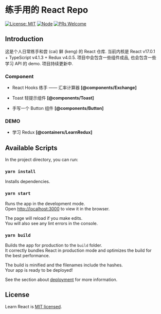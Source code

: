 # 练手用的 React Repo

[![License: MIT](https://img.shields.io/badge/License-MIT-orange.svg)](https://opensource.org/licenses/MIT)
[![Node](https://img.shields.io/badge/node-%3E%3D8.0.0-blue.svg)](https://github.com/YanceyOfficial/learn-react)
[![PRs Welcome](https://img.shields.io/badge/PRs-welcome-green.svg)](https://github.com/YanceyOfficial/learn-react/pulls)

## Introduction

这是个人日常练手和尝 (cai) 鲜 (keng) 的 React 仓库. 当前内核是 React v17.0.1 + TypeScript v4.1.3 + Redux v4.0.5. 项目中会包含一些组件成品, 也会包含一些学习 API 的 demo. 项目持续更新中.

### Component

- React Hooks 练手 —— 汇率计算器 **[@components/Exchange]**

- Toast 轻提示组件 **[@components/Toast]**

- 手写一个 Button 组件 **[@components/Button]**

### DEMO

- 学习 Redux **[@containers/LearnRedux]**

## Available Scripts

In the project directory, you can run:

### `yarn install`

Installs dependencies.

### `yarn start`

Runs the app in the development mode.<br>
Open [http://localhost:3000](http://localhost:3000) to view it in the browser.

The page will reload if you make edits.<br>
You will also see any lint errors in the console.

### `yarn build`

Builds the app for production to the `build` folder.<br>
It correctly bundles React in production mode and optimizes the build for the best performance.

The build is minified and the filenames include the hashes.<br>
Your app is ready to be deployed!

See the section about [deployment](https://facebook.github.io/create-react-app/docs/deployment) for more information.

## License

Learn React is [MIT licensed](https://opensource.org/licenses/MIT).
